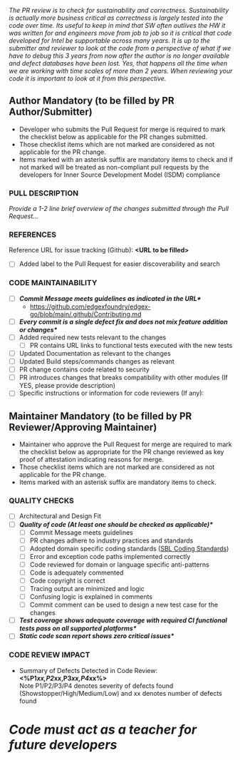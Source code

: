 _The PR review is to check for sustainability and correctness.  Sustainability is actually more business critical as correctness is largely tested into the code over time.   Its useful to keep in mind that SW often outlives the HW it was written for and engineers move from job to job so it is critical that code developed for Intel be supportable across many years.  It is up to the submitter and reviewer to look at the code from a perspective of what if we have to debug this 3 years from now after the author is no longer available and defect databases have been lost.  Yes, that happens all the time when we are working with time scales of more than 2 years.  When reviewing your code it is important to look at it from this perspective._

Author Mandatory (to be filled by PR Author/Submitter)
------------------------------------------------------
- Developer who submits the Pull Request for merge is required to mark the checklist below as applicable for the PR changes submitted.  
- Those checklist items which are not marked are considered as not applicable for the PR change.  
- Items marked with an asterisk suffix are mandatory items to check and if not marked will be treated as non-compliant pull requests by the developers for Inner Source Development Model (ISDM) compliance

### PULL DESCRIPTION
_Provide a 1-2 line brief overview of the changes submitted through the Pull Request..._

### REFERENCES
Reference URL for issue tracking (Github): **\<URL to be filled>**

- [ ] Added label to the Pull Request for easier discoverability and search

### CODE MAINTAINABILITY
- [ ] **_Commit Message meets guidelines as indicated in the URL\*_**
	- https://github.com/edgexfoundry/edgex-go/blob/main/.github/Contributing.md
- [ ] **_Every commit is a single defect fix and does not mix feature addition or changes\*_**
- [ ] Added required new tests relevant to the changes
	- [ ] PR contains URL links to functional tests executed with the new tests 
- [ ] Updated Documentation as relevant to the changes
- [ ] Updated Build steps/commands changes as relevant
- [ ] PR change contains code related to security
- [ ] PR introduces changes that breaks compatibility with other modules (If YES, please provide description)
- [ ] Specific instructions or information for code reviewers (If any):

Maintainer Mandatory (to be filled by PR Reviewer/Approving Maintainer)
-----------------------------------------------------------------------
- Maintainer who approve the Pull Request for merge are required to mark the checklist below as appropriate for the PR change reviewed as key proof of attestation indicating reasons for merge. 
- Those checklist items which are not marked are considered as not applicable for the PR change. 
- Items marked with an asterisk suffix are mandatory items to check.

### QUALITY CHECKS
- [ ] Architectural and Design Fit
- [ ] **_Quality of code (At least one should be checked as applicable)\*_**
	- [ ] Commit Message meets guidelines
	- [ ] PR changes adhere to industry practices and standards
	- [ ] Adopted domain specific coding standards ([SBL Coding Standards](https://github.com/tianocore-docs/Docs/raw/master/Specifications/CCS_2_1_Draft.pdf))
	- [ ] Error and exception code paths implemented correctly
	- [ ] Code reviewed for domain or language specific anti-patterns
	- [ ] Code is adequately commented
	- [ ] Code copyright is correct
	- [ ] Tracing output are minimized and logic
	- [ ] Confusing logic is explained in comments
	- [ ] Commit comment can be used to design a new test case for the changes
- [ ] **_Test coverage shows adequate coverage with required CI functional tests pass on all supported platforms\*_**
- [ ] **_Static code scan report shows zero critical issues\*_**

### CODE REVIEW IMPACT
- Summary of Defects Detected in Code Review: **\<%P1*xx,P2*xx,P3*xx,P4*xx%>** \
Note P1/P2/P3/P4 denotes severity of defects found (Showstopper/High/Medium/Low) and xx denotes number of defects found

# _Code must act as a teacher for future developers_